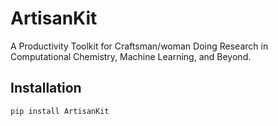 # ArtisanKit
A Productivity Toolkit for Craftsman/woman Doing Research in Computational Chemistry, Machine Learning, and Beyond.


## Installation
```
pip install ArtisanKit
```

